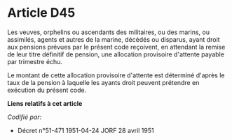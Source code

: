 # Article D45

Les veuves, orphelins ou ascendants des militaires, ou des marins, ou assimilés, agents et autres de la marine, décédés ou
disparus, ayant droit aux pensions prévues par le présent code reçoivent, en attendant la remise de leur titre définitif de
pension, une allocation provisoire d'attente payable par trimestre échu.

Le montant de cette allocation provisoire d'attente est déterminé d'après le taux de la pension à laquelle les ayants droit
peuvent prétendre en exécution du présent code.

**Liens relatifs à cet article**

_Codifié par_:

  - Décret n°51-471 1951-04-24 JORF 28 avril 1951

